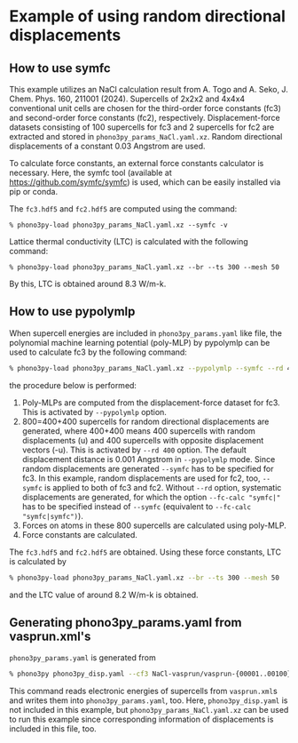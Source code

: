 # Example of using random directional displacements

## How to use symfc

This example utilizes an NaCl calculation result from A. Togo and A. Seko, J.
Chem. Phys. 160, 211001 (2024). Supercells of 2x2x2 and 4x4x4 conventional unit
cells are chosen for the third-order force constants (fc3) and second-order
force constants (fc2), respectively. Displacement-force datasets consisting of
100 supercells for fc3 and 2 supercells for fc2 are extracted and stored in
`phono3py_params_NaCl.yaml.xz`. Random directional displacements of a constant
0.03 Angstrom are used.

To calculate force constants, an external force constants calculator is
necessary. Here, the symfc tool (available at https://github.com/symfc/symfc) is
used, which can be easily installed via pip or conda.

The `fc3.hdf5` and `fc2.hdf5` are computed using the command:

```
% phono3py-load phono3py_params_NaCl.yaml.xz --symfc -v
```

Lattice thermal conductivity (LTC) is calculated with the following command:

```
% phono3py-load phono3py_params_NaCl.yaml.xz --br --ts 300 --mesh 50
```

By this, LTC is obtained around 8.3 W/m-k.


## How to use pypolymlp

When supercell energies are included in `phono3py_params.yaml` like file, the
polynomial machine learning potential (poly-MLP) by pypolymlp can be used to
calculate fc3 by the following command:

```bash
% phono3py-load phono3py_params_NaCl.yaml.xz --pypolymlp --symfc --rd 400 -v
```

the procedure below is performed:

1. Poly-MLPs are computed from the displacement-force dataset for fc3. This is
   activated by `--pypolymlp` option.
2. 800=400+400 supercells for random directional displacements are generated,
   where 400+400 means 400 supercells with random displacements (u) and 400
   supercells with opposite displacement vectors (-u). This is activated by
   `--rd 400` option. The default displacement distance is 0.001 Angstrom in
   `--pypolymlp` mode. Since random displacements are generated `--symfc` has to
   be specified for fc3. In this example, random displacements are used for fc2,
   too, `--symfc` is applied to both of fc3 and fc2. Without `--rd` option,
   systematic displacements are generated, for which the option `--fc-calc "symfc|"`
   has to be specified instead of `--symfc` (equivalent to `--fc-calc "symfc|symfc")`).
3. Forces on atoms in these 800 supercells are calculated using poly-MLP.
4. Force constants are calculated.


The `fc3.hdf5` and `fc2.hdf5` are obtained. Using these force constants, LTC is
calculated by

```bash
% phono3py-load phono3py_params_NaCl.yaml.xz --br --ts 300 --mesh 50
```

and the LTC value of around 8.2 W/m-k is obtained.

## Generating phono3py_params.yaml from vasprun.xml's

`phono3py_params.yaml` is generated from

```bash
% phono3py phono3py_disp.yaml --cf3 NaCl-vasprun/vasprun-{00001..00100}.xml --cf2 NaCl-vasprun/vasprun-ph0000{1,2}.xml --sp
```

This command reads electronic energies of supercells from `vasprun.xml`s and
writes them into `phono3py_params.yaml`, too. Here, `phono3py_disp.yaml` is not
included in this example, but `phono3py_params_NaCl.yaml.xz` can be used to run
this example since corresponding information of displacements is included in
this file, too.
